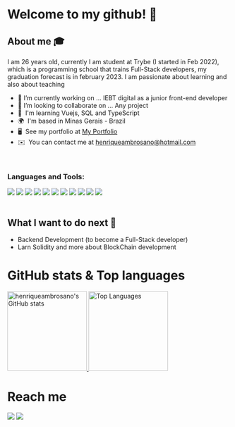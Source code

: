 # Welcome to my github! 👋

## About me :mortar_board:
I am 26 years old, currently I am student at Trybe (I started in Feb 2022), which is a programming school that trains Full-Stack developers, my graduation forecast is in february 2023. I am passionate about learning and also about teaching

- 🔭 I’m currently working on ... IEBT digital as a junior front-end developer
- 👯 I’m looking to collaborate on ... Any project
- 🧠  I'm learning Vuejs, SQL and TypeScript
- 🌍  I'm based in Minas Gerais - Brazil
- 🖥️  See my portfolio at [My Portfolio](https://henriqueambrosano.vercel.app)
- ✉️  You can contact me at [henriqueambrosano@hotmail.com](mailto:henriqueambrosano@hotmail.com)

<br/>

### Languages and Tools:
<div display="flex">
  <img src="https://img.shields.io/badge/html5%20-%23E34F26.svg?&style=for-the-badge&logo=html5&logoColor=white">
  <img src="https://img.shields.io/badge/css3%20-%231572B6.svg?&style=for-the-badge&logo=css3&logoColor=white">
  <img src="https://img.shields.io/badge/javascript-%23323330.svg?style=for-the-badge&logo=javascript&logoColor=%23F7DF1E">
  <img src="https://img.shields.io/badge/vuejs%20-%2335495e.svg?&style=for-the-badge&logo=vue.js&logoColor=%234FC08D">
  <img src="https://img.shields.io/badge/git%20-%23F05033.svg?&style=for-the-badge&logo=git&logoColor=white"/>
  <img src="https://img.shields.io/badge/github%20-%23121011.svg?&style=for-the-badge&logo=github&logoColor=white"/>
  <img src="https://img.shields.io/badge/react-%2320232a.svg?style=for-the-badge&logo=react&logoColor=%2361DAFB" />
  <img src="https://img.shields.io/badge/redux-%23593d88.svg?style=for-the-badge&logo=redux&logoColor=white" />
  <img src="https://img.shields.io/badge/NPM-%23000000.svg?style=for-the-badge&logo=npm&logoColor=white" />
  <img src="https://img.shields.io/badge/Visual%20Studio%20Code-0078d7.svg?style=for-the-badge&logo=visual-studio-code&logoColor=white" />
  <img src="https://img.shields.io/badge/-jest-%23C21325?style=for-the-badge&logo=jest&logoColor=white" />
  
  
  
</div>
<br/>

## What I want to do next :thinking:
- Backend Development (to become a Full-Stack developer)
- Larn Solidity and more about BlockChain development


# GitHub stats & Top languages
<a href="https://github.com/RafaelRRhocha">
     <img height="180em" src="https://github-readme-stats.vercel.app/api?username=henriqueambrosano&show_icons=true&hide=issues,&count_private=true&title_color=facc15&text_color=ffffff&icon_color=facc15&bg_color=181824&hide_border=true&show_icons=true" alt="henriqueambrosano's GitHub stats">
<a href="https://github.com/henriqueambrosano" align="left"><img height="180em" src="https://github-readme-stats.vercel.app/api/top-langs/?username=henriqueambrosano&langs_count=10&title_color=facc15&text_color=ffffff&icon_color=facc15&bg_color=181824&hide_border=true&locale=en&custom_title=Top%20%Languages&layout=compact" alt="Top Languages" /></a>


# Reach me

[<img src="https://img.shields.io/badge/WhatsApp-25D366?style=for-the-badge&logo=whatsapp&logoColor=white"/>](https://wa.me/5531984901778)
[<img src="https://img.shields.io/badge/linkedin-%230077B5.svg?style=for-the-badge&logo=linkedin&logoColor=white"/>](https://linkedin.com/in/hambrosano)

